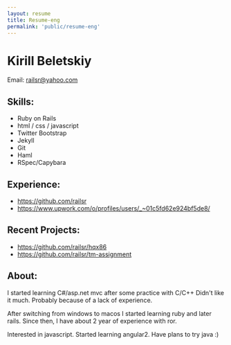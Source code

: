 ```yaml
---
layout: resume
title: Resume-eng
permalink: 'public/resume-eng'
---
```


# Kirill Beletskiy

Email: railsr@yahoo.com


## Skills:

- Ruby on Rails
- html / css / javascript
- Twitter Bootstrap
- Jekyll
- Git
- Haml
- RSpec/Capybara


## Experience:

- https://github.com/railsr
- https://www.upwork.com/o/profiles/users/_~01c5fd62e924bf5de8/


## Recent Projects:

- https://github.com/railsr/hqx86
- https://github.com/railsr/tm-assignment


## About:

I started learning C#/asp.net mvc after some practice with C/C++
Didn't like it much. Probably because of a lack of experience.

After switching from windows to macos I started learning ruby and later rails.
Since then, I have about 2 year of experience with ror.

Interested in javascript. Started learning angular2. Have plans to try java :)
